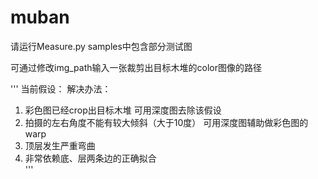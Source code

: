 # muban

请运行Measure.py
samples中包含部分测试图

可通过修改img_path输入一张裁剪出目标木堆的color图像的路径

'''
当前假设：                                 解决办法：
1. 彩色图已经crop出目标木堆           可用深度图去除该假设
2. 拍摄的左右角度不能有较大倾斜（大于10度）  可用深度图辅助做彩色图的warp
3. 顶层发生严重弯曲
4. 非常依赖底、层两条边的正确拟合   
'''